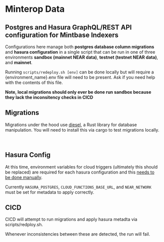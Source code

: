 # Minterop Data

## Postgres and Hasura GraphQL/REST API configuration for Mintbase Indexers

Configurations here manage both **postgres database column migrations** and **hasura configuration** in a single script that can be run in one of three environments **sandbox (mainnet NEAR data)**, **testnet (testnet NEAR data)**, and **mainnet**.

Running `scripts/redeploy.sh [env]` can be done locally but will require a {environment_name}.env file will need to be present. Ask if you need help with the contents of this file.

**Note, local migrations should only ever be done run sandbox because they lack the inconsitency checks in CICD**

## Migrations

Migrations under the hood use [diesel](https://diesel.rs/), a Rust library for database manipulation. You will need to install this via cargo to test migrations locally.

<br>

## Hasura Config

At this time, environment variables for cloud triggers (ultimately this should be replaced) are required for each hasura configuration and this [needs to be done manually](https://hasura.io/docs/latest/projects/env-vars/#introduction).

Currently `HASURA_POSTGRES`, `CLOUD_FUNCTIONS_BASE_URL`, and `NEAR_NETWORK` must be set for metadata to apply correctly.

## CICD

CICD will attempt to run migrations and apply hasura metadta via scripts/redploy.sh.

Whenever inconsistencies between these are detected, the run will fail.
